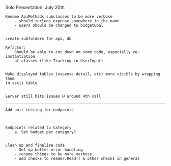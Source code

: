 Solo Presentation: July 20th


    Rename ApiMethods subclasses to be more verbose
        - should include expense somewhere in the name
        - users should be changed to budgetGoal
    

    create subfolders for api, db

    Refactor:
        Should be able to cut down on some code, especially re-instantiation
        of classes (like Tracking in UserInput)


    Make displayed tables (expense detail, etc) more visible by wrapping them
    in ascii table

    
    Server still hits issues @ around 4th call


--------------------------------------------------------------------------------


    Add unit testing for endpoints



    Endpoints related to Category
        a. Set budget per category?

    
    Clean up and finalize code
        - Set up better error handling
        - rename things to be more verbose
        - add checks to reader.Read() & other checks in general